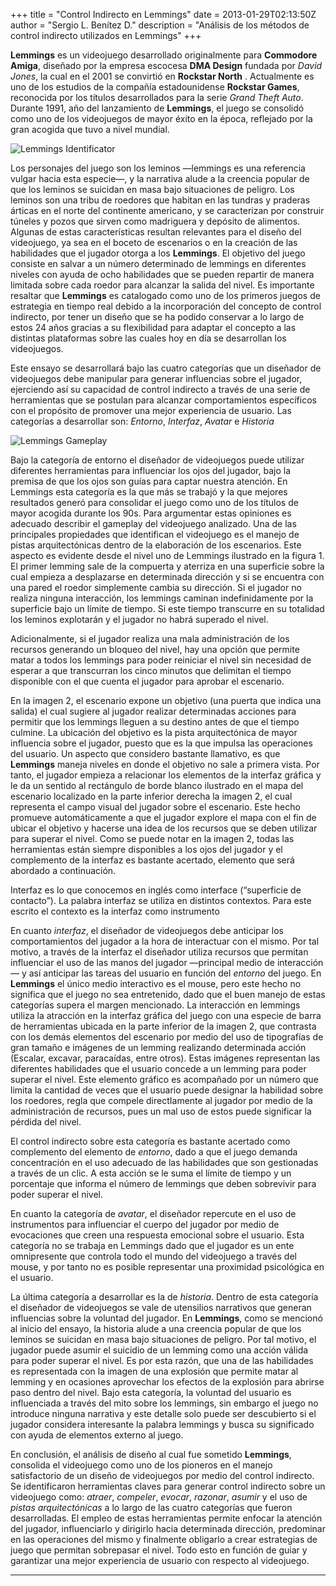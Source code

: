 +++
title = "Control Indirecto en Lemmings"
date = 2013-01-29T02:13:50Z
author = "Sergio L. Benítez D."
description = "Análisis de los métodos de control indirecto utilizados en Lemmings"
+++

__Lemmings__ es un videojuego desarrollado originalmente para __Commodore Amiga__, diseñado por la empresa escocesa __DMA Design__ fundada por _David Jones_, la cual en el 2001 se convirtió en __Rockstar North__ . Actualmente es uno de los estudios de la compañía estadounidense __Rockstar Games__, reconocida por los títulos desarrollados para la serie _Grand Theft Auto_. Durante 1991, año del lanzamiento de __Lemmings__, el juego se consolidó como uno de los videojuegos de mayor éxito en la época, reflejado por la gran acogida que tuvo a nivel mundial.

![Lemmings Identificator](https://cdn7.portalprogramasnet.com/imagenes/programas/es/931/14931_2.jpg)

Los personajes del juego son los leminos —lemmings es una referencia vulgar hacia esta especie—, y la narrativa alude a la creencia popular de que los leminos se suicidan en masa bajo situaciones de peligro. Los leminos son una tribu de roedores que habitan en las tundras y praderas árticas en el norte del continente americano, y se caracterizan por construir túneles y pozos que sirven como madriguera y depósito de alimentos. Algunas de estas características resultan relevantes para el diseño del videojuego, ya sea en el boceto de escenarios o en la creación de las habilidades que el jugador otorga a los __Lemmings__. El objetivo del juego consiste en salvar a un número determinado de lemmings en diferentes niveles con ayuda de ocho habilidades que se pueden repartir de manera limitada sobre cada roedor para alcanzar la salida del nivel. Es importante resaltar que __Lemmings__ es catalogado como uno de los primeros juegos de estrategia en tiempo real debido a la incorporación del concepto de control indirecto, por tener un diseño que se ha podido conservar a lo largo de estos 24 años gracias a su flexibilidad para adaptar el concepto a las distintas plataformas sobre las cuales hoy en día se desarrollan los videojuegos.

Este ensayo se desarrollará bajo las cuatro categorías que un diseñador de videojuegos debe manipular para generar influencias sobre el jugador, ejerciendo así su capacidad de control indirecto a través de una serie de herramientas que se postulan para alcanzar comportamientos específicos con el propósito de promover una mejor experiencia de usuario. Las categorías a desarrollar son: _Entorno_, _Interfaz_, _Avatar_ e _Historia_

![Lemmings Gameplay](https://3.bp.blogspot.com/_RYVo2Uh4rdE/StJ0Rq5UkbI/AAAAAAAAChg/eJQzymDI06c/s400/lemmings+1.JPG)

Bajo la categoría de entorno el diseñador de videojuegos puede utilizar diferentes herramientas para influenciar los ojos del jugador, bajo la premisa de que los ojos son guías para captar nuestra atención. En Lemmings esta categoría es la que más se trabajó y la que mejores resultados generó para consolidar el juego como uno de los títulos de mayor acogida durante los 90s. Para argumentar estas opiniones es adecuado describir el gameplay del videojuego analizado. Una de las principales propiedades que identifican el videojuego es el manejo de pistas arquitectónicas dentro de la elaboración de los escenarios. Este aspecto es evidente desde el nivel uno de Lemmings ilustrado en la figura 1. El primer lemming sale de la compuerta y aterriza en una superficie sobre la cual empieza a desplazarse en determinada dirección y si se encuentra con una pared el roedor simplemente cambia su dirección. Si el jugador no realiza ninguna interacción, los lemmings caminan indefinidamente por la superficie bajo un límite de tiempo. Si este tiempo transcurre en su totalidad los leminos explotarán y el jugador no habrá superado el nivel.

Adicionalmente, si el jugador realiza una mala administración de los recursos generando un bloqueo del nivel, hay una opción que permite matar a todos los lemmings para poder reiniciar el nivel sin necesidad de esperar a que transcurran los cinco minutos que delimitan el tiempo disponible con el que cuenta el jugador para aprobar el escenario.

En la imagen 2, el escenario expone un objetivo (una puerta que indica una salida) el cual sugiere al jugador realizar determinadas acciones para permitir que los lemmings lleguen a su destino antes de que el tiempo culmine. La ubicación del objetivo es la pista arquitectónica de mayor influencia sobre el jugador, puesto que es la que impulsa las operaciones del usuario. Un aspecto que considero bastante llamativo, es que __Lemmings__ maneja niveles en donde el objetivo no sale a primera vista. Por tanto, el jugador empieza a relacionar los elementos de la interfaz gráfica y le da un sentido al rectángulo de borde blanco ilustrado en el mapa del escenario localizado en la parte inferior derecha la imagen 2, el cual representa el campo visual del jugador sobre el escenario. Este hecho promueve automáticamente a que el jugador explore el mapa con el fin de ubicar el objetivo y hacerse una idea de los recursos que se deben utilizar para superar el nivel. Como se puede notar en la imagen 2, todas las herramientas están siempre disponibles a los ojos del jugador y el complemento de la interfaz es bastante acertado, elemento que será abordado a continuación.

Interfaz es lo que conocemos en inglés como interface (“superficie de contacto”). La palabra interfaz se utiliza en distintos contextos. Para este escrito el contexto es la interfaz como instrumento

En cuanto _interfaz_, el diseñador de videojuegos debe anticipar los comportamientos del jugador a la hora de interactuar con el mismo. Por tal motivo, a través de la interfaz el diseñador utiliza recursos que permitan influenciar el uso de las manos del jugador —principal medio de interacción— y así anticipar las tareas del usuario en función del _entorno_ del juego. En __Lemmings__ el único medio interactivo es el mouse, pero este hecho no significa que el juego no sea entretenido, dado que el buen manejo de estas categorías supera el margen mencionado. La interacción en lemmings utiliza la atracción en la interfaz gráfica del juego con una especie de barra de herramientas ubicada en la parte inferior de la imagen 2, que contrasta con los demás elementos del escenario por medio del uso de tipografías de gran tamaño e imágenes de un lemming realizando determinada acción (Escalar, excavar, paracaídas, entre otros). Estas imágenes representan las diferentes habilidades que el usuario concede a un lemming para poder superar el nivel. Este elemento gráfico es acompañado por un número que limita la cantidad de veces que el usuario puede designar la habilidad sobre los roedores, regla que compele directIamente al jugador por medio de la administración de recursos, pues un mal uso de estos puede significar la pérdida del nivel.

El control indirecto sobre esta categoría es bastante acertado como complemento del elemento de _entorno_, dado a que el juego demanda concentración en el uso adecuado de las habilidades que son gestionadas a través de un clic. A esta acción se le suma el límite de tiempo y un porcentaje que informa el número de lemmings que deben sobrevivir para poder superar el nivel.

En cuanto la categoría de _avatar_, el diseñador repercute en el uso de instrumentos para influenciar el cuerpo del jugador por medio de evocaciones que creen una respuesta emocional sobre el usuario. Esta categoría no se trabaja en Lemmings dado que el jugador es un ente omnipresente que controla todo el mundo del videojuego a través del mouse, y por tanto no es posible representar una proximidad psicológica en el usuario.

La última categoría a desarrollar es la de _historia_. Dentro de esta categoría el diseñador de videojuegos se vale de utensilios narrativos que generan influencias sobre la voluntad del jugador. En __Lemmings__, como se mencionó al inicio del ensayo, la historia alude a una creencia popular de que los leminos se suicidan en masa bajo situaciones de peligro. Por tal motivo, el jugador puede asumir el suicidio de un lemming como una acción válida para poder superar el nivel. Es por esta razón, que una de las habilidades es representada con la imagen de una explosión que permite matar al lemming y en ocasiones aprovechar los efectos de la explosión para abrirse paso dentro del nivel. Bajo esta categoría, la voluntad del usuario es influenciada a través del mito sobre los lemmings, sin embargo el juego no introduce ninguna narrativa y este detalle solo puede ser descubierto si el jugador considera interesante la palabra lemmings y busca su significado con ayuda de elementos externo al juego.

En conclusión, el análisis de diseño al cual fue sometido __Lemmings__, consolida el videojuego como uno de los pioneros en el manejo satisfactorio de un diseño de videojuegos por medio del control indirecto. Se identificaron herramientas claves para generar control indirecto sobre un videojuego como: _atraer_, _compeler_, _evocar_, _razonar_, _asumir_ y el uso de _pistas arquitectónicas_ a lo largo de las cuatro categorías que fueron desarrolladas. El empleo de estas herramientas permite enfocar la atención del jugador, influenciarlo y dirigirlo hacia determinada dirección, predominar en las operaciones del mismo y finalmente obligarlo a crear estrategias de juego que permitan sobrepasar el nivel. Todo esto en función de guiar y garantizar una mejor experiencia de usuario con respecto al videojuego.

* * *
